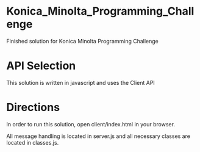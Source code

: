 # Konica_Minolta_Programming_Challenge
Finished solution for Konica Minolta Programming Challenge

# API Selection
This solution is written in javascript and uses the Client API

# Directions
In order to run this solution, open client/index.html in your browser. 

All message handling is located in server.js and all necessary classes are located in classes.js.
